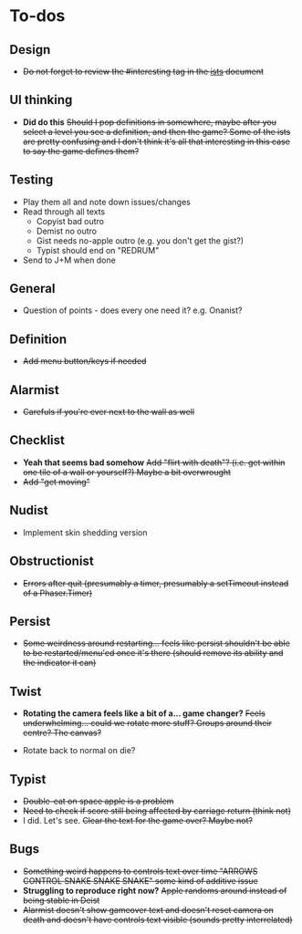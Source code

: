 # To-dos

## Design

- ~~Do not forget to review the #interesting tag in the [ists](./ists.md) document~~

## UI thinking

- **Did do this** ~~Should I pop definitions in somewhere, maybe after you select a level you see a definition, and then the game? Some of the ists are pretty confusing and I don't think it's all that interesting in this case to say the game defines them?~~

## Testing

- Play them all and note down issues/changes
- Read through all texts
    - Copyist bad outro
    - Demist no outro
    - Gist needs no-apple outro (e.g. you don't get the gist?)
    - Typist should end on "REDRUM"
- Send to J+M when done

## General

- Question of points - does every one need it? e.g. Onanist?

## Definition

- ~~Add menu button/keys if needed~~

## Alarmist

- ~~Carefuls if you're ever next to the wall as well~~

## Checklist

- **Yeah that seems bad somehow** ~~Add "flirt with death"? (i.e. get within one tile of a wall or yourself?) Maybe a bit overwrought~~
- ~~Add "get moving"~~

## Nudist

- Implement skin shedding version

## Obstructionist

- ~~Errors after quit (presumably a timer, presumably a setTimeout instead of a Phaser.Timer)~~

## Persist

- ~~Some weirdness around restarting... feels like persist shouldn't be able to be restarted/menu'ed once it's there (should remove its ability and the indicator it can)~~

## Twist

- **Rotating the camera feels like a bit of a... game changer?** ~~Feels underwhelming... could we rotate more stuff? Groups around their centre? The canvas?~~

- Rotate back to normal on die?

## Typist

- ~~Double-eat on space apple is a problem~~
- ~~Need to check if score still being affected by carriage return (think not)~~
- I did. Let's see. ~~Clear the text for the game over? Maybe not?~~

## Bugs

- ~~Something weird happens to controls text over time "ARROWS CONTROL SNAKE SNAKE SNAKE" some kind of additive issue~~
- **Struggling to reproduce right now?** ~~Apple randoms around instead of being stable in Deist~~
- ~~Alarmist doesn't show gameover text and doesn't reset camera on death and doesn't have controls text visible (sounds pretty interrelated)~~